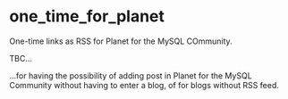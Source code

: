 # one_time_for_planet
One-time links as RSS for Planet for the MySQL COmmunity.

TBC...

...for having the possibility of adding post in Planet for the MySQL Community without having to enter a blog, of for blogs without RSS feed.
